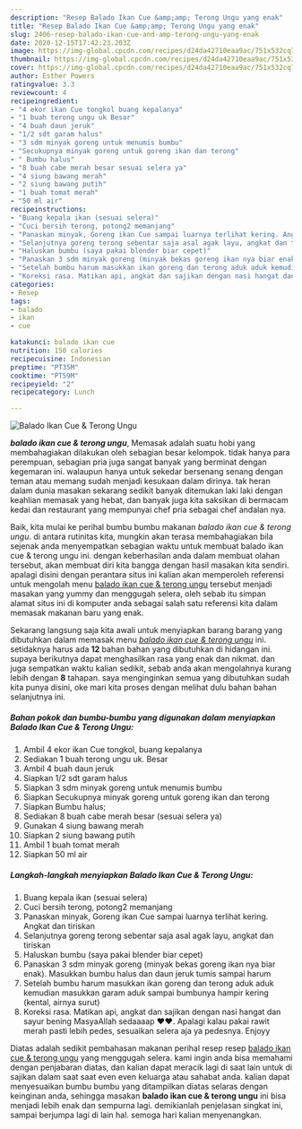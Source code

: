 ```yaml
---
description: "Resep Balado Ikan Cue &amp;amp; Terong Ungu yang enak"
title: "Resep Balado Ikan Cue &amp;amp; Terong Ungu yang enak"
slug: 2406-resep-balado-ikan-cue-and-amp-terong-ungu-yang-enak
date: 2020-12-15T17:42:23.203Z
image: https://img-global.cpcdn.com/recipes/d24da42710eaa9ac/751x532cq70/balado-ikan-cue-terong-ungu-foto-resep-utama.jpg
thumbnail: https://img-global.cpcdn.com/recipes/d24da42710eaa9ac/751x532cq70/balado-ikan-cue-terong-ungu-foto-resep-utama.jpg
cover: https://img-global.cpcdn.com/recipes/d24da42710eaa9ac/751x532cq70/balado-ikan-cue-terong-ungu-foto-resep-utama.jpg
author: Esther Powers
ratingvalue: 3.3
reviewcount: 4
recipeingredient:
- "4 ekor ikan Cue tongkol buang kepalanya"
- "1 buah terong ungu uk Besar"
- "4 buah daun jeruk"
- "1/2 sdt garam halus"
- "3 sdm minyak goreng untuk menumis bumbu"
- "Secukupnya minyak goreng untuk goreng ikan dan terong"
- " Bumbu halus"
- "8 buah cabe merah besar sesuai selera ya"
- "4 siung bawang merah"
- "2 siung bawang putih"
- "1 buah tomat merah"
- "50 ml air"
recipeinstructions:
- "Buang kepala ikan (sesuai selera)"
- "Cuci bersih terong, potong2 memanjang"
- "Panaskan minyak, Goreng ikan Cue sampai luarnya terlihat kering. Angkat dan tiriskan"
- "Selanjutnya goreng terong sebentar saja asal agak layu, angkat dan tiriskan"
- "Haluskan bumbu (saya pakai blender biar cepet)"
- "Panaskan 3 sdm minyak goreng (minyak bekas goreng ikan nya biar enak). Masukkan bumbu halus dan daun jeruk tumis sampai harum"
- "Setelah bumbu harum masukkan ikan goreng dan terong aduk aduk kemudian masukkan garam aduk sampai bumbunya hampir kering (kental, airnya surut)"
- "Koreksi rasa. Matikan api, angkat dan sajikan dengan nasi hangat dan sayur bening MasyaAllah sedaaaap ❤️❤️. Apalagi kalau pakai rawit merah pasti lebih pedes, sesuaikan selera aja ya pedesnya. Enjoyy"
categories:
- Resep
tags:
- balado
- ikan
- cue

katakunci: balado ikan cue 
nutrition: 150 calories
recipecuisine: Indonesian
preptime: "PT35M"
cooktime: "PT59M"
recipeyield: "2"
recipecategory: Lunch

---
```



![Balado Ikan Cue &amp; Terong Ungu](https://img-global.cpcdn.com/recipes/d24da42710eaa9ac/751x532cq70/balado-ikan-cue-terong-ungu-foto-resep-utama.jpg)

<b><i>balado ikan cue &amp; terong ungu</i></b>, Memasak adalah suatu hobi yang membahagiakan dilakukan oleh sebagian besar kelompok. tidak hanya para perempuan, sebagian pria juga sangat banyak yang berminat dengan kegemaran ini. walaupun hanya untuk sekedar bersenang senang dengan teman atau memang sudah menjadi kesukaan dalam dirinya. tak heran dalam dunia masakan sekarang sedikit banyak ditemukan laki laki dengan keahlian memasak yang hebat, dan banyak juga kita saksikan di bermacam kedai dan restaurant yang mempunyai chef pria sebagai chef andalan nya.



Baik, kita mulai ke perihal bumbu bumbu makanan <i>balado ikan cue &amp; terong ungu</i>. di antara rutinitas kita, mungkin akan terasa membahagiakan bila sejenak anda menyempatkan sebagian waktu untuk membuat balado ikan cue &amp; terong ungu ini. dengan keberhasilan anda dalam membuat olahan tersebut, akan membuat diri kita bangga dengan hasil masakan kita sendiri. apalagi disini dengan perantara situs ini kalian akan memperoleh referensi untuk mengolah menu <u>balado ikan cue &amp; terong ungu</u> tersebut menjadi masakan yang yummy dan menggugah selera, oleh sebab itu simpan alamat situs ini di komputer anda sebagai salah satu referensi kita dalam memasak makanan baru yang enak.


Sekarang langsung saja kita awali untuk menyiapkan barang barang yang dibutuhkan dalam memasak menu <u><i>balado ikan cue &amp; terong ungu</i></u> ini. setidaknya harus ada <b>12</b> bahan bahan yang dibutuhkan di hidangan ini. supaya berikutnya dapat menghasilkan rasa yang enak dan nikmat. dan juga sempatkan waktu kalian sedikit, sebab anda akan mengolahnya kurang lebih dengan <b>8</b> tahapan. saya menginginkan semua yang dibutuhkan sudah kita punya disini, oke mari kita proses dengan melihat dulu bahan bahan selanjutnya ini.

<!--inarticleads1-->

##### Bahan pokok dan bumbu-bumbu yang digunakan dalam menyiapkan Balado Ikan Cue &amp; Terong Ungu:

1. Ambil 4 ekor ikan Cue tongkol, buang kepalanya
1. Sediakan 1 buah terong ungu uk. Besar
1. Ambil 4 buah daun jeruk
1. Siapkan 1/2 sdt garam halus
1. Siapkan 3 sdm minyak goreng untuk menumis bumbu
1. Siapkan Secukupnya minyak goreng untuk goreng ikan dan terong
1. Siapkan  Bumbu halus;
1. Sediakan 8 buah cabe merah besar (sesuai selera ya)
1. Gunakan 4 siung bawang merah
1. Siapkan 2 siung bawang putih
1. Ambil 1 buah tomat merah
1. Siapkan 50 ml air




<!--inarticleads2-->

##### Langkah-langkah menyiapkan Balado Ikan Cue &amp; Terong Ungu:

1. Buang kepala ikan (sesuai selera)
1. Cuci bersih terong, potong2 memanjang
1. Panaskan minyak, Goreng ikan Cue sampai luarnya terlihat kering. Angkat dan tiriskan
1. Selanjutnya goreng terong sebentar saja asal agak layu, angkat dan tiriskan
1. Haluskan bumbu (saya pakai blender biar cepet)
1. Panaskan 3 sdm minyak goreng (minyak bekas goreng ikan nya biar enak). Masukkan bumbu halus dan daun jeruk tumis sampai harum
1. Setelah bumbu harum masukkan ikan goreng dan terong aduk aduk kemudian masukkan garam aduk sampai bumbunya hampir kering (kental, airnya surut)
1. Koreksi rasa. Matikan api, angkat dan sajikan dengan nasi hangat dan sayur bening MasyaAllah sedaaaap ❤️❤️. Apalagi kalau pakai rawit merah pasti lebih pedes, sesuaikan selera aja ya pedesnya. Enjoyy




Diatas adalah sedikit pembahasan makanan perihal resep resep <u>balado ikan cue &amp; terong ungu</u> yang menggugah selera. kami ingin anda bisa memahami dengan penjabaran diatas, dan kalian dapat meracik lagi di saat lain untuk di sajikan dalam saat saat even even keluarga atau sahabat anda. kalian dapat menyesuaikan bumbu bumbu yang ditampilkan diatas selaras dengan keinginan anda, sehingga masakan <b>balado ikan cue &amp; terong ungu</b> ini bisa menjadi lebih enak dan sempurna lagi. demikianlah penjelasan singkat ini, sampai berjumpa lagi di lain hal. semoga hari kalian menyenangkan.
